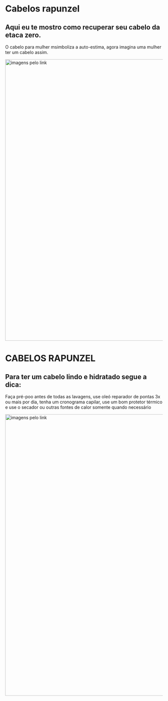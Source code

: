 
<!DOCTYPE html>
<html lang="pt-br">
<head>
    <meta charset="UTF-8">
    <meta http-equiv="X-UA-Compatible" content="IE=edge">
    <meta name="viewport" content="width=device-width, initial-scale=1.0">
  <title> Stacy Lara</title>
    
</head>
<body>
    <h1>Cabelos rapunzel</hi>
    <h2>Aqui eu te mostro como recuperar seu cabelo da etaca zero.</h2>
        <p>O cabelo para mulher msimboliza a auto-estima, agora imagina uma mulher ter um cabelo assim.</p>
    <img src="https://media.istockphoto.com/id/1137040008/pt/foto/woman-damaged-hair-split-ends-isolated-on-white-background.jpg?s=612x612&w=0&k=20&c=1IRXsQ0n7Y1o25wYclyPejV02zperynytY2DyMdrRYI="width="900" alt="imagens pelo link"
</body>
</html>

<!DOCTYPE html>
<html lang="pt-br">
<head>
    <meta charset="UTF-8">
    <meta http-equiv="X-UA-Compatible" content="IE=edge">
    <meta name="viewport" content="width=device-width, initial-scale=1.0">
    <title>Stacy Lara</title>
</head>
<body>
    <h1>CABELOS RAPUNZEL</hi>
    <h2>Para ter um cabelo lindo e hidratado segue a dica:</h2>
       <P>Faça pré-poo antes de todas as lavagens, use oleó reparador de pontas 3x ou mais por dia, tenha um cronograma capilar, use um bom protetor térmico e use o secador ou outras fontes de calor somente quando necessário</p>
    <img src="https://encrypted-tbn0.gstatic.com/images?q=tbn:ANd9GcSgr3S_dNwBDfRJSKNNKvHqVXtdB_XwJCS9S5uzk9IrrA&s"width="900" alt="imagens pelo link"
</body>
</html>
